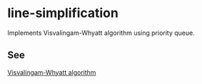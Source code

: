 # line-simplification

Implements Visvalingam-Whyatt algorithm using priority queue.

## See

[Visvalingam-Whyatt algorithm](https://en.wikipedia.org/wiki/Visvalingam%E2%80%93Whyatt_algorithm)
